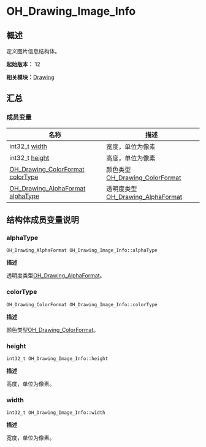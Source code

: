 # OH_Drawing_Image_Info


## 概述

定义图片信息结构体。

**起始版本：** 12

**相关模块：**[Drawing](_drawing.md)


## 汇总


### 成员变量

| 名称 | 描述 | 
| -------- | -------- |
| int32_t [width](#width) | 宽度，单位为像素 | 
| int32_t [height](#height) | 高度，单位为像素 | 
| [OH_Drawing_ColorFormat](_drawing.md#oh_drawing_colorformat) [colorType](#colortype) | 颜色类型[OH_Drawing_ColorFormat](_drawing.md#oh_drawing_colorformat) | 
| [OH_Drawing_AlphaFormat](_drawing.md#oh_drawing_alphaformat) [alphaType](#alphatype) | 透明度类型[OH_Drawing_AlphaFormat](_drawing.md#oh_drawing_alphaformat) | 


## 结构体成员变量说明


### alphaType

```
OH_Drawing_AlphaFormat OH_Drawing_Image_Info::alphaType
```

**描述**

透明度类型[OH_Drawing_AlphaFormat](_drawing.md#oh_drawing_alphaformat)。


### colorType

```
OH_Drawing_ColorFormat OH_Drawing_Image_Info::colorType
```

**描述**

颜色类型[OH_Drawing_ColorFormat](_drawing.md#oh_drawing_colorformat)。


### height

```
int32_t OH_Drawing_Image_Info::height
```

**描述**

高度，单位为像素。


### width

```
int32_t OH_Drawing_Image_Info::width
```

**描述**

宽度，单位为像素。
